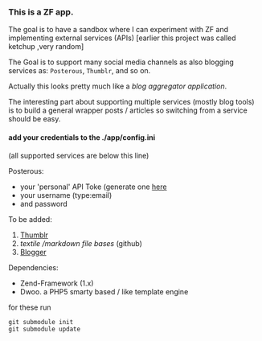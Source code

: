 ### This is a ZF app.

The goal is to have a sandbox where I can experiment with ZF and implementing external services (APIs)
[earlier this project was called ketchup ,very random]

The Goal is to support many social media channels as also blogging services as: `Posterous`, `Thumblr`, and so on.

Actually this looks pretty much like a *blog aggregator application*.

The interesting part about supporting multiple services (mostly blog tools) is to build a general wrapper posts / articles so switching from a service should be easy.

#### add your credentials to the ./app/config.ini
(all supported services are below this line)

Posterous:
* your 'personal' API Toke (generate one [here](http://posterous.com/manage/token "manage token")
* your username (type:email)
* and password

To be added:
1. [Thumblr](http://www.tumblr.com/docs/en/api "Thumbl Api")
2. _textile /markdown file bases_ (github)
3. [Blogger](http://code.google.com/apis/blogger/docs/1.0/developers_guide_php.html "Google Blogger Api")


Dependencies:
* Zend-Framework (1.x)
* Dwoo. a PHP5 smarty based / like template engine

for these run

    git submodule init
    git submodule update


